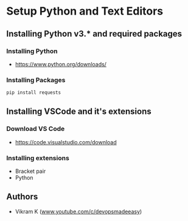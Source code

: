 #  Setup Python and Text Editors

## Installing Python v3.* and required packages

### Installing Python
 - https://www.python.org/downloads/

### Installing Packages
```sh
pip install requests 
```

## Installing VSCode and it's extensions

### Download VS Code
 - https://code.visualstudio.com/download
### Installing extensions
 - Bracket pair 
 - Python

## Authors
- Vikram K (www.youtube.com/c/devopsmadeeasy)